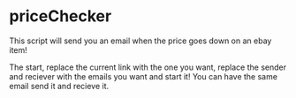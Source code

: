 # priceChecker
This script will send you an email when the price goes down on an ebay item!

The start, replace the current link with the one you want, replace the sender and reciever with the emails you want and start it! 
You can have the same email send it and recieve it.

